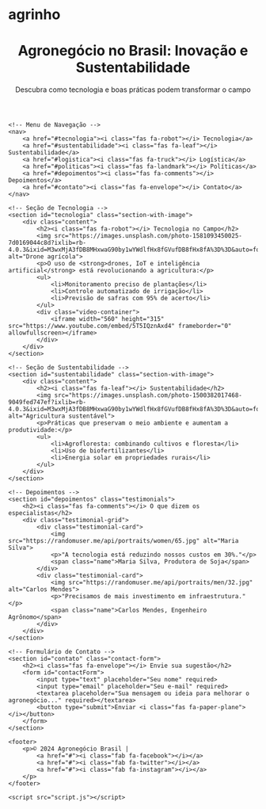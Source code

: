 # agrinho<!DOCTYPE html>
<html lang="pt-BR">
<head>
    <meta charset="UTF-8">
    <meta name="viewport" content="width=device-width, initial-scale=1.0">
    <title>Agronegócio no Brasil - Soluções Sustentáveis</title>
    <link rel="stylesheet" href="style.css">
    <link rel="stylesheet" href="https://cdnjs.cloudflare.com/ajax/libs/font-awesome/6.4.0/css/all.min.css">
</head>
<body>
    <!-- Cabeçalho com Banner -->
    <header>
        <div class="banner">
            <h1>Agronegócio no Brasil: Inovação e Sustentabilidade</h1>
            <p>Descubra como tecnologia e boas práticas podem transformar o campo</p>
        </div>
    </header>

    <!-- Menu de Navegação -->
    <nav>
        <a href="#tecnologia"><i class="fas fa-robot"></i> Tecnologia</a>
        <a href="#sustentabilidade"><i class="fas fa-leaf"></i> Sustentabilidade</a>
        <a href="#logistica"><i class="fas fa-truck"></i> Logística</a>
        <a href="#politicas"><i class="fas fa-landmark"></i> Políticas</a>
        <a href="#depoimentos"><i class="fas fa-comments"></i> Depoimentos</a>
        <a href="#contato"><i class="fas fa-envelope"></i> Contato</a>
    </nav>

    <!-- Seção de Tecnologia -->
    <section id="tecnologia" class="section-with-image">
        <div class="content">
            <h2><i class="fas fa-robot"></i> Tecnologia no Campo</h2>
            <img src="https://images.unsplash.com/photo-1581093450025-7d0169044c8d?ixlib=rb-4.0.3&ixid=M3wxMjA3fDB8MHxwaG90by1wYWdlfHx8fGVufDB8fHx8fA%3D%3D&auto=format&fit=crop&w=800&q=80" alt="Drone agrícola">
            <p>O uso de <strong>drones, IoT e inteligência artificial</strong> está revolucionando a agricultura:</p>
            <ul>
                <li>Monitoramento preciso de plantações</li>
                <li>Controle automatizado de irrigação</li>
                <li>Previsão de safras com 95% de acerto</li>
            </ul>
            <div class="video-container">
                <iframe width="560" height="315" src="https://www.youtube.com/embed/5T5IQznAxd4" frameborder="0" allowfullscreen></iframe>
            </div>
        </div>
    </section>

    <!-- Seção de Sustentabilidade -->
    <section id="sustentabilidade" class="section-with-image">
        <div class="content">
            <h2><i class="fas fa-leaf"></i> Sustentabilidade</h2>
            <img src="https://images.unsplash.com/photo-1500382017468-9049fed747ef?ixlib=rb-4.0.3&ixid=M3wxMjA3fDB8MHxwaG90by1wYWdlfHx8fGVufDB8fHx8fA%3D%3D&auto=format&fit=crop&w=800&q=80" alt="Agricultura sustentável">
            <p>Práticas que preservam o meio ambiente e aumentam a produtividade:</p>
            <ul>
                <li>Agrofloresta: combinando cultivos e floresta</li>
                <li>Uso de biofertilizantes</li>
                <li>Energia solar em propriedades rurais</li>
            </ul>
        </div>
    </section>

    <!-- Depoimentos -->
    <section id="depoimentos" class="testimonials">
        <h2><i class="fas fa-comments"></i> O que dizem os especialistas</h2>
        <div class="testimonial-grid">
            <div class="testimonial-card">
                <img src="https://randomuser.me/api/portraits/women/65.jpg" alt="Maria Silva">
                <p>"A tecnologia está reduzindo nossos custos em 30%."</p>
                <span class="name">Maria Silva, Produtora de Soja</span>
            </div>
            <div class="testimonial-card">
                <img src="https://randomuser.me/api/portraits/men/32.jpg" alt="Carlos Mendes">
                <p>"Precisamos de mais investimento em infraestrutura."</p>
                <span class="name">Carlos Mendes, Engenheiro Agrônomo</span>
            </div>
        </div>
    </section>

    <!-- Formulário de Contato -->
    <section id="contato" class="contact-form">
        <h2><i class="fas fa-envelope"></i> Envie sua sugestão</h2>
        <form id="contactForm">
            <input type="text" placeholder="Seu nome" required>
            <input type="email" placeholder="Seu e-mail" required>
            <textarea placeholder="Sua mensagem ou ideia para melhorar o agronegócio..." required></textarea>
            <button type="submit">Enviar <i class="fas fa-paper-plane"></i></button>
        </form>
    </section>

    <footer>
        <p>© 2024 Agronegócio Brasil | 
            <a href="#"><i class="fab fa-facebook"></i></a>
            <a href="#"><i class="fab fa-twitter"></i></a>
            <a href="#"><i class="fab fa-instagram"></i></a>
        </p>
    </footer>

    <script src="script.js"></script>
</body>
</html>
